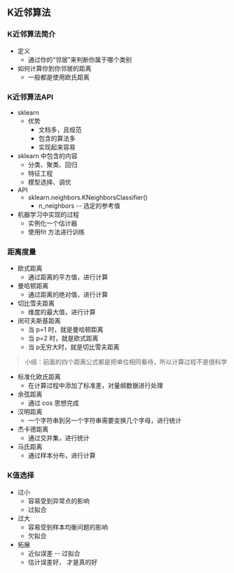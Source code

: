 ## K近邻算法

### K近邻算法简介

- 定义
  - 通过你的“邻居”来判断你属于哪个类别
- 如何计算你到你邻居的距离
  - 一般都是使用欧氏距离

### K近邻算法API 

- sklearn
  - 优势
    - 文档多，且规范
    - 包含的算法多
    - 实现起来容易
- sklearn 中包含的内容
  - 分类、聚类、回归
  - 特征工程
  - 模型选择、调优
- API
  - sklearn.neighbors.KNeighborsClassifier()
    - n_neighbors  -- 选定的参考值
- 机器学习中实现的过程
  - 实例化一个估计器
  - 使用fit 方法进行训练

### 距离度量

- 欧式距离
  - 通过距离的平方值，进行计算
- 曼哈顿距离
  - 通过距离的绝对值，进行计算
- 切比雪夫距离
  - 维度的最大值，进行计算
- 闵可夫斯基距离
  - 当 p=1 时，就是曼哈顿距离
  - 当 p=2 时，就是欧式距离
  - 当 p无穷大时，就是切比雪夫距离

> 小结：前面的四个距离公式都是把单位相同看待，所以计算过程不是很科学

- 标准化欧氏距离
  - 在计算过程中添加了标准差，对量纲数据进行处理
- 余弦距离
  - 通过 cos 思想完成
- 汉明距离
  - 一个字符串到另一个字符串需要变换几个字母，进行统计
- 杰卡德距离
  - 通过交并集，进行统计
- 马氏距离
  - 通过样本分布，进行计算

### K值选择

- 过小
  - 容易受到异常点的影响
  - 过拟合
- 过大
  - 容易受到样本均衡问题的影响
  - 欠拟合
- 拓展
  - 近似误差  --  过拟合
  - 估计误差好， 才是真的好
